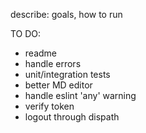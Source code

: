 describe: goals, how to run

TO DO:
- readme
- handle errors
- unit/integration tests
- better MD editor
- handle eslint 'any' warning
- verify token
- logout through dispath